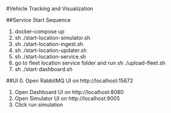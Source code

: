 #Vehicle Tracking and Visualization

##Service Start Sequence
1. docker-compose up
2. sh ./start-location-simulator.sh
3. sh ./start-location-ingest.sh
4. sh ./start-location-updater.sh
5. sh ./start-location-service.sh
6. go to fleet location service folder and run sh ./upload-fleet.sh
7. sh ./start-dashboard.sh

##UI
0. Open RabbitMQ UI on http://localhost:15672
1. Open Dashboard UI on http://localhost:8080
2. Open Simulator UI on http://localhost:9005
3. Click run simulation